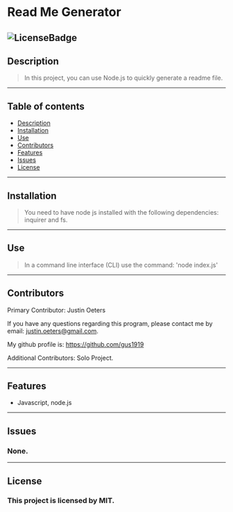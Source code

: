 # **Read Me Generator** 
  

  ![LicenseBadge](https://img.shields.io/badge/License-MIT-blue.svg)
  ---
  ## Description
  
  >In this project, you can use Node.js to quickly generate a readme file.
  
  ---
  ## Table of contents
  * [Description](#sescription)
  * [Installation](#installation)
  * [Use](#use)
  * [Contributors](#contributors)
  * [Features](#features)
  * [Issues](#issues)
  * [License](#license)
  ---
  ## Installation
   
   >You need to have node js installed with the following dependencies: inquirer and fs.
 
  ---
  ## Use

  >In a command line interface (CLI) use the command: 'node index.js'
  
  ---
  ## Contributors

  Primary Contributor: Justin Oeters
  
  If you have any questions regarding this program, please contact me by email: justin.oeters@gmail.com.
  
  My github profile is: https://github.com/gus1919

  Additional Contributors: Solo Project.

  ---
  ## Features
  *  Javascript, node.js
  ---
  ## Issues

  ### None. 
  
  ---
  ## License
  
  ### This project is licensed by MIT.
  
  